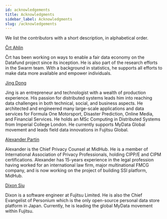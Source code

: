 ```yaml
---
id: acknowledgements
title: Acknowledgments
sidebar_label: Acknowledgments
slug: /acknowledgements
---
```


We list the contributors with a short description, in alphabetical order.

[Črt Ahlin](https://www.linkedin.com/in/crtahlin)

Črt has been working on ways to enable a fair data economy on the Datafund project since its inception. He is also part of the research efforts in the Swarm team. With a background in statistics, he supports all efforts to make data more available and empower individuals.

[Jing Dong](https://www.linkedin.com/in/dongjing/)

Jing is an entrepreneur and technologist with a wealth of production experience. His passion for distributed systems leads him into reaching data challenges in both technical, social, and business aspects. He architected and engineered many large-scale applications and data services for Formula One Motorsport, Disaster Prediction, Online Media, and Financial Services. He holds an MSc Computing in Distributed Systems from Imperial College London. He currently supports MyData Global movement and leads field data innovations in Fujitsu Global.

[Alexander Partin](https://www.linkedin.com/in/alexander-partin-22786623/)

Alexander is the Chief Privacy Counsel at MidHub. He is a member of International Association of Privacy Professionals, holding CIPP/E and CIPM certifications. Alexander has 15-years experience in the legal profession having worked for an international law firm, major multinational FMCG company, and is now working on the project of building SSI platform, MidHub.

[Dixon Siu](https://www.linkedin.com/in/dixonsiu/)

Dixon is a software engineer at Fujitsu Limited. He is also the Chief Evangelist of Personium which is the only open-source personal data store platform in Japan. Currently, he is leading the global MyData movement within Fujitsu.
